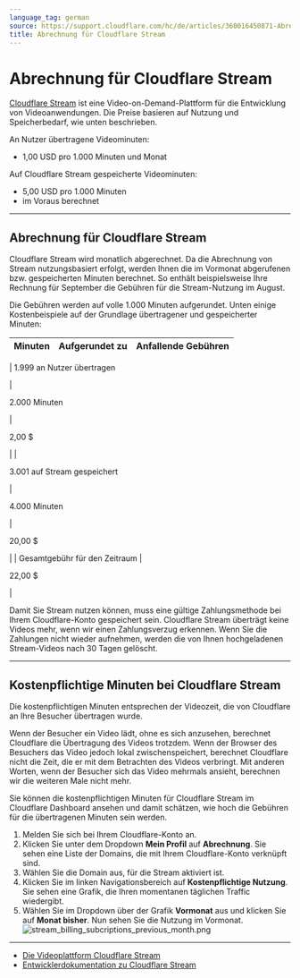 ```yaml
---
language_tag: german
source: https://support.cloudflare.com/hc/de/articles/360016450871-Abrechnung-f%C3%BCr-Cloudflare-Stream
title: Abrechnung für Cloudflare Stream 
---
```


# Abrechnung für Cloudflare Stream 



[Cloudflare Stream](https://support.cloudflare.com/hc/en-us/articles/360017801091) ist eine Video-on-Demand-Plattform für die Entwicklung von Videoanwendungen. Die Preise basieren auf Nutzung und Speicherbedarf, wie unten beschrieben.

An Nutzer übertragene Videominuten:

-   1,00 USD pro 1.000 Minuten und Monat

Auf Cloudflare Stream gespeicherte Videominuten:

-   5,00 USD pro 1.000 Minuten
-   im Voraus berechnet

___

## Abrechnung für Cloudflare Stream

Cloudflare Stream wird monatlich abgerechnet. Da die Abrechnung von Stream nutzungsbasiert erfolgt, werden Ihnen die im Vormonat abgerufenen bzw. gespeicherten Minuten berechnet. So enthält beispielsweise Ihre Rechnung für September die Gebühren für die Stream-Nutzung im August.

Die Gebühren werden auf volle 1.000 Minuten aufgerundet. Unten einige Kostenbeispiele auf der Grundlage übertragener und gespeicherter Minuten:

| **Minuten** | **Aufgerundet zu** | **Anfallende Gebühren** |
| --- | --- | --- |
| 
1.999 an Nutzer übertragen

 | 

2.000 Minuten

 | 

2,00 $

 |
| 

3.001 auf Stream gespeichert

 | 

4.000 Minuten

 | 

20,00 $

 |
| Gesamtgebühr für den Zeitraum | 

22,00 $

 |

Damit Sie Stream nutzen können, muss eine gültige Zahlungsmethode bei Ihrem Cloudflare-Konto gespeichert sein. Cloudflare Stream überträgt keine Videos mehr, wenn wir einen Zahlungsverzug erkennen. Wenn Sie die Zahlungen nicht wieder aufnehmen, werden die von Ihnen hochgeladenen Stream-Videos nach 30 Tagen gelöscht.

___

## Kostenpflichtige Minuten bei Cloudflare Stream

Die kostenpflichtigen Minuten entsprechen der Videozeit, die von Cloudflare an Ihre Besucher übertragen wurde.

Wenn der Besucher ein Video lädt, ohne es sich anzusehen, berechnet Cloudflare die Übertragung des Videos trotzdem. Wenn der Browser des Besuchers das Video jedoch lokal zwischenspeichert, berechnet Cloudflare nicht die Zeit, die er mit dem Betrachten des Videos verbringt. Mit anderen Worten, wenn der Besucher sich das Video mehrmals ansieht, berechnen wir die weiteren Male nicht mehr.


Sie können die kostenpflichtigen Minuten für Cloudflare Stream im Cloudflare Dashboard ansehen und damit schätzen, wie hoch die Gebühren für die übertragenen Minuten sein werden.


1.  Melden Sie sich bei Ihrem Cloudflare-Konto an.
2.  Klicken Sie unter dem Dropdown **Mein Profil** auf **Abrechnung**. Sie sehen eine Liste der Domains, die mit Ihrem Cloudflare-Konto verknüpft sind.
3.  Wählen Sie die Domain aus, für die Stream aktiviert ist.
4.  Klicken Sie im linken Navigationsbereich auf **Kostenpflichtige Nutzung**. Sie sehen eine Grafik, die Ihren momentanen täglichen Traffic wiedergibt.
5.  Wählen Sie im Dropdown über der Grafik **Vormonat** aus und klicken Sie auf **Monat bisher**. Nun sehen Sie die Nutzung im Vormonat.![stream_billing_subcriptions_previous_month.png](/support/static/stream_billing_subcriptions_previous_month.png)

___

-   [Die Videoplattform Cloudflare Stream](https://support.cloudflare.com/hc/en-us/articles/360017801091)
-   [Entwicklerdokumentation zu Cloudflare Stream](https://developers.cloudflare.com/stream/getting-started/)
